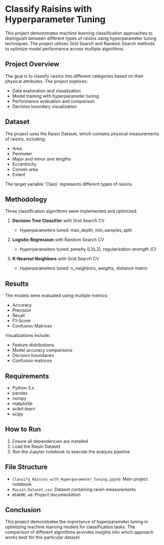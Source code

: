 # Classify Raisins with Hyperparameter Tuning

This project demonstrates machine learning classification approaches to distinguish between different types of raisins using hyperparameter tuning techniques. The project utilizes Grid Search and Random Search methods to optimize model performance across multiple algorithms.

## Project Overview

The goal is to classify raisins into different categories based on their physical attributes. The project explores:

- Data exploration and visualization
- Model training with hyperparameter tuning
- Performance evaluation and comparison
- Decision boundary visualization

## Dataset

The project uses the Raisin Dataset, which contains physical measurements of raisins, including:
- Area
- Perimeter
- Major and minor axis lengths
- Eccentricity
- Convex area
- Extent

The target variable 'Class' represents different types of raisins.

## Methodology

Three classification algorithms were implemented and optimized:

1. **Decision Tree Classifier** with Grid Search CV
   - Hyperparameters tuned: max_depth, min_samples_split

2. **Logistic Regression** with Random Search CV
   - Hyperparameters tuned: penalty (L1/L2), regularization strength (C)

3. **K-Nearest Neighbors** with Grid Search CV
   - Hyperparameters tuned: n_neighbors, weights, distance metric

## Results

The models were evaluated using multiple metrics:
- Accuracy
- Precision
- Recall
- F1-Score
- Confusion Matrices

Visualizations include:
- Feature distributions
- Model accuracy comparisons
- Decision boundaries
- Confusion matrices

## Requirements

- Python 3.x
- pandas
- numpy
- matplotlib
- scikit-learn
- scipy

## How to Run

1. Ensure all dependencies are installed
2. Load the Raisin Dataset
3. Run the Jupyter notebook to execute the analysis pipeline

## File Structure

- `Classify_Raisins_with_Hyperparameter_Tuning.ipynb`: Main project notebook
- `Raisin_Dataset.csv`: Dataset containing raisin measurements
- `README.md`: Project documentation

## Conclusion

This project demonstrates the importance of hyperparameter tuning in optimizing machine learning models for classification tasks. The comparison of different algorithms provides insights into which approach works best for this particular dataset.